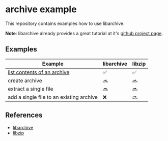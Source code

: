 # archive example

This repository contains examples how to use libarchive.

**Note**: libarchive already provides a great tutorial
at it's [github project page](https://github.com/libarchive/libarchive/wiki/Examples).

## Examples

| Example | libarchive | libzip |
| ------- | ---------- | ------ |
| [list contents of an archive](doc/list_archive.md) | :white_check_mark: | :white_check_mark: |
| create archive | :soon: | :soon: |
| extract a single file | :soon: | :soon: |
| add a single file to an existing archive | :x: | :soon: |

## References 

- [libarchive](https://www.libarchive.org/)
- [libzip](https://libzip.org/)